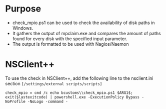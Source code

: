 # Purpose
- check_mpio.ps1 can be used to check the availability of disk paths in Windows.  
- It gathers the output of mpclaim.exe and compares the amount of paths found for every disk with the specified input parameter.
- The output is formatted to be used with Nagios/Naemon

# NSClient++
To use the check in NSClient++, add the following line to the nsclient.ini section ```[/settings/external scripts/scripts]```
```
check_mpio = cmd /c echo bcustoms\\check_mpio.ps1 $ARG1$; exit($lastexitcode) | powershell.exe -ExecutionPolicy Bypass -NoProfile -NoLogo -command -
```
